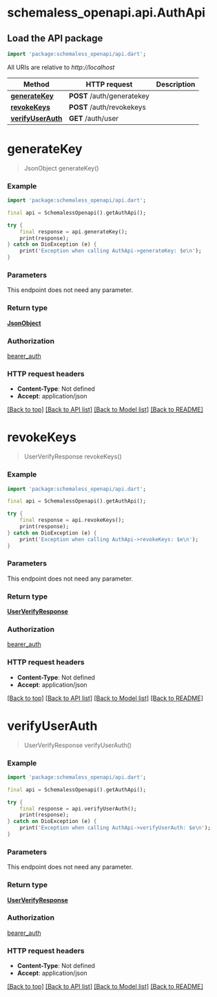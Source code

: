# schemaless_openapi.api.AuthApi

## Load the API package
```dart
import 'package:schemaless_openapi/api.dart';
```

All URIs are relative to *http://localhost*

Method | HTTP request | Description
------------- | ------------- | -------------
[**generateKey**](AuthApi.md#generatekey) | **POST** /auth/generatekey | 
[**revokeKeys**](AuthApi.md#revokekeys) | **POST** /auth/revokekeys | 
[**verifyUserAuth**](AuthApi.md#verifyuserauth) | **GET** /auth/user | 


# **generateKey**
> JsonObject generateKey()



### Example
```dart
import 'package:schemaless_openapi/api.dart';

final api = SchemalessOpenapi().getAuthApi();

try {
    final response = api.generateKey();
    print(response);
} catch on DioException (e) {
    print('Exception when calling AuthApi->generateKey: $e\n');
}
```

### Parameters
This endpoint does not need any parameter.

### Return type

[**JsonObject**](JsonObject.md)

### Authorization

[bearer_auth](../README.md#bearer_auth)

### HTTP request headers

 - **Content-Type**: Not defined
 - **Accept**: application/json

[[Back to top]](#) [[Back to API list]](../README.md#documentation-for-api-endpoints) [[Back to Model list]](../README.md#documentation-for-models) [[Back to README]](../README.md)

# **revokeKeys**
> UserVerifyResponse revokeKeys()



### Example
```dart
import 'package:schemaless_openapi/api.dart';

final api = SchemalessOpenapi().getAuthApi();

try {
    final response = api.revokeKeys();
    print(response);
} catch on DioException (e) {
    print('Exception when calling AuthApi->revokeKeys: $e\n');
}
```

### Parameters
This endpoint does not need any parameter.

### Return type

[**UserVerifyResponse**](UserVerifyResponse.md)

### Authorization

[bearer_auth](../README.md#bearer_auth)

### HTTP request headers

 - **Content-Type**: Not defined
 - **Accept**: application/json

[[Back to top]](#) [[Back to API list]](../README.md#documentation-for-api-endpoints) [[Back to Model list]](../README.md#documentation-for-models) [[Back to README]](../README.md)

# **verifyUserAuth**
> UserVerifyResponse verifyUserAuth()



### Example
```dart
import 'package:schemaless_openapi/api.dart';

final api = SchemalessOpenapi().getAuthApi();

try {
    final response = api.verifyUserAuth();
    print(response);
} catch on DioException (e) {
    print('Exception when calling AuthApi->verifyUserAuth: $e\n');
}
```

### Parameters
This endpoint does not need any parameter.

### Return type

[**UserVerifyResponse**](UserVerifyResponse.md)

### Authorization

[bearer_auth](../README.md#bearer_auth)

### HTTP request headers

 - **Content-Type**: Not defined
 - **Accept**: application/json

[[Back to top]](#) [[Back to API list]](../README.md#documentation-for-api-endpoints) [[Back to Model list]](../README.md#documentation-for-models) [[Back to README]](../README.md)

